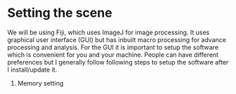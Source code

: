 # Setting the scene
We will be using Fiji, which uses ImageJ for image processing. It uses graphical user interface (GUI) but has inbuilt macro processing for advance processing and analysis.
For the GUI it is important to setup the software which is convenient for you and your machine. People can have different preferences but I generally follow following steps to setup the software after I install/update it.

1. Memory setting
```
```
